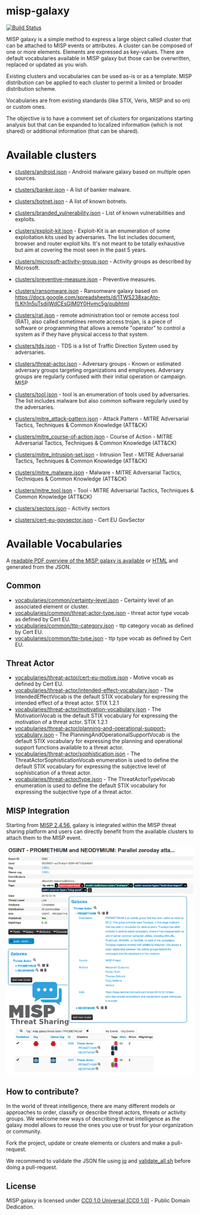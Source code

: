 # misp-galaxy

[![Build Status](https://travis-ci.org/MISP/misp-galaxy.svg?branch=master)](https://travis-ci.org/MISP/misp-galaxy)

MISP galaxy is a simple method to express a large object called cluster that can be attached to MISP events or
attributes. A cluster can be composed of one or more elements. Elements are expressed as key-values. There
are default vocabularies available in MISP galaxy but those can be overwritten, replaced or updated as you wish.

Existing clusters and vocabularies can be used as-is or as a template. MISP distribution can be applied
to each cluster to permit a limited or broader distribution scheme.

Vocabularies are from existing standards (like STIX, Veris, MISP and so on) or custom ones.

The objective is to have a comment set of clusters for organizations starting analysis but that can be expanded
to localized information (which is not shared) or additional information (that can be shared).

# Available clusters

- [clusters/android.json](clusters/android.json) - Android malware galaxy based on multiple open sources.
- [clusters/banker.json](clusters/banker.json) - A list of banker malware.
- [clusters/botnet.json](clusters/botnet.json) - A list of known botnets.
- [clusters/branded_vulnerability.json](clusters/branded_vulnerability.json) - List of known vulnerabilities and exploits.
- [clusters/exploit-kit.json](clusters/exploit-kit.json) - Exploit-Kit is an enumeration of some exploitation kits used by adversaries. The list includes document, browser and router exploit kits. It's not meant to be totally exhaustive but aim at covering the most seen in the past 5 years.
- [clusters/microsoft-activity-group.json](clusters/microsoft-activity-group.json) - Activity groups as described by Microsoft.
- [clusters/preventive-measure.json](clusters/preventive-measure.json) - Preventive measures.
- [clusters/ransomware.json](clusters/ransomware.json) - Ransomware galaxy based on https://docs.google.com/spreadsheets/d/1TWS238xacAto-fLKh1n5uTsdijWdCEsGIM0Y0Hvmc5g/pubhtml
- [clusters/rat.json](clusters/rat.json) - remote administration tool or remote access tool (RAT), also called sometimes remote access trojan, is a piece of software or programming that allows a remote "operator" to control a system as if they have physical access to that system.
- [clusters/tds.json](clusters/tds.json) - TDS is a list of Traffic Direction System used by adversaries.
- [clusters/threat-actor.json](clusters/threat-actor.json) - Adversary groups - Known or estimated adversary groups targeting organizations and employees. Adversary groups are regularly confused with their initial operation or campaign. MISP
- [clusters/tool.json](clusters/tool.json) - tool is an enumeration of tools used by adversaries. The list includes malware but also common software regularly used by the adversaries.

- [clusters/mitre_attack-pattern.json](clusters/mitre_attack-pattern.json) - Attack Pattern - MITRE Adversarial Tactics, Techniques & Common Knowledge (ATT&CK)
- [clusters/mitre_course-of-action.json](clusters/mitre_course-of-action.json) - Course of Action - MITRE Adversarial Tactics, Techniques & Common Knowledge (ATT&CK)
- [clusters/mitre_intrusion-set.json](clusters/mitre_intrusion-set.json) - Intrusion Test - MITRE Adversarial Tactics, Techniques & Common Knowledge (ATT&CK)
- [clusters/mitre_malware.json](clusters/mitre_malware.json) - Malware - MITRE Adversarial Tactics, Techniques & Common Knowledge (ATT&CK)
- [clusters/mitre_tool.json](clusters/mitre_tool.json) - Tool - MITRE Adversarial Tactics, Techniques & Common Knowledge (ATT&CK)

- [clusters/sectors.json](clusters/sectors.json) - Activity sectors
- [clusters/cert-eu-govsector.json](clusters/cert-eu-govsector.json) - Cert EU GovSector

# Available Vocabularies

A [readable PDF overview of the MISP galaxy is available](https://www.misp.software/galaxy.pdf) or [HTML](https://www.misp.software/galaxy.html) and generated from the JSON.


## Common

- [vocabularies/common/certainty-level.json](vocabularies/common/certainty-level.json) - Certainty level of an associated element or cluster.
- [vocabularies/common/threat-actor-type.json](vocabularies/common/threat-actor-type.json) - threat actor type vocab as defined by Cert EU.
- [vocabularies/common/ttp-category.json](vocabularies/common/ttp-category.json) - ttp category vocab as defined by Cert EU.
- [vocabularies/common/ttp-type.json](vocabularies/common/ttp-type.json) - ttp type vocab as defined by Cert EU.

## Threat Actor

- [vocabularies/threat-actor/cert-eu-motive.json](vocabularies/threat-actor/cert-eu-motive.json) - Motive vocab as defined by Cert EU.
- [vocabularies/threat-actor/intended-effect-vocabulary.json](vocabularies/threat-actor/intended-effect.json) - The IntendedEffectVocab is the default STIX vocabulary for expressing the intended effect of a threat actor. STIX 1.2.1
- [vocabularies/threat-actor/motivation-vocabulary.json](vocabularies/threat-actor/motivation.json) - The MotivationVocab is the default STIX vocabulary for expressing the motivation of a threat actor. STIX 1.2.1
- [vocabularies/threat-actor/planning-and-operational-support-vocabulary.json](vocabularies/threat-actor/planning-and-operational-support.json) - The PlanningAndOperationalSupportVocab is the default STIX vocabulary for expressing the planning and operational support functions available to a threat actor.
- [vocabularies/threat-actor/sophistication.json](vocabularies/threat-actor/sophistication.json) - The ThreatActorSophisticationVocab enumeration is used to define the default STIX vocabulary for expressing the subjective level of sophistication of a threat actor.
- [vocabularies/threat-actor/type.json](vocabularies/threat-actor/type.json) - The ThreatActorTypeVocab enumeration is used to define the default STIX vocabulary for expressing the subjective type of a threat actor.

## MISP Integration

Starting from [MISP 2.4.56](http://www.misp-project.org/2016/12/07/MISP.2.4.56.released.html), galaxy is integrated within the MISP threat sharing platform and users can directly benefit from the available clusters to attach them to the MISP event.

![MISP Integration of the MISP galaxy](doc/images/screenshot.png)
## How to contribute?

In the world of threat intelligence, there are many different models or approaches to order, classify or describe threat actors, threats or activity groups. We welcome new ways of describing threat intelligence as the galaxy model allows to reuse the ones you use or trust for your organization or community.

Fork the project, update or create elements or clusters and make a pull-request.

We recommend to validate the JSON file using [jq](https://stedolan.github.io/jq/) and [validate_all.sh](https://github.com/MISP/misp-galaxy/blob/master/validate_all.sh) before doing a pull-request.

## License

MISP galaxy is licensed under [CC0 1.0 Universal (CC0 1.0)](https://creativecommons.org/publicdomain/zero/1.0/) -  Public Domain Dedication.
